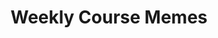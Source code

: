 ---
# Page settings
layout: homepage
keywords:

# Hero section
title: Weekly Course Memes
description: Weekly memes to check your understanding of the latest course content.
buttons:


# Grid navigation
grid_navigation:
    - title: Week 1
      excerpt:
      cta: Read more
      url: ./memes/1
    - title: Week 2
      excerpt:
      cta: Read more
      url: ./memes/2
    - title: Week 3
      excerpt:
      cta: Read more
      url: ./memes/3
---